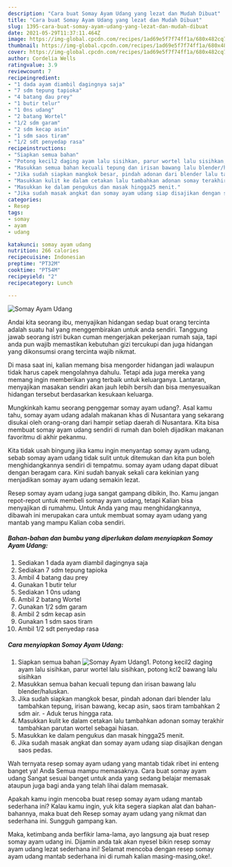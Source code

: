 ```yaml
---
description: "Cara buat Somay Ayam Udang yang lezat dan Mudah Dibuat"
title: "Cara buat Somay Ayam Udang yang lezat dan Mudah Dibuat"
slug: 1395-cara-buat-somay-ayam-udang-yang-lezat-dan-mudah-dibuat
date: 2021-05-29T11:37:11.464Z
image: https://img-global.cpcdn.com/recipes/1ad69e5f7f74ff1a/680x482cq70/somay-ayam-udang-foto-resep-utama.jpg
thumbnail: https://img-global.cpcdn.com/recipes/1ad69e5f7f74ff1a/680x482cq70/somay-ayam-udang-foto-resep-utama.jpg
cover: https://img-global.cpcdn.com/recipes/1ad69e5f7f74ff1a/680x482cq70/somay-ayam-udang-foto-resep-utama.jpg
author: Cordelia Wells
ratingvalue: 3.9
reviewcount: 7
recipeingredient:
- "1 dada ayam diambil dagingnya saja"
- "7 sdm tepung tapioka"
- "4 batang dau prey"
- "1 butir telur"
- "1 0ns udang"
- "2 batang Wortel"
- "1/2 sdm garam"
- "2 sdm kecap asin"
- "1 sdm saos tiram"
- "1/2 sdt penyedap rasa"
recipeinstructions:
- "Siapkan semua bahan"
- "Potong kecil2 daging ayam lalu sisihkan, parur wortel lalu sisihkan, potong kcl2 bawang lalu sisihkan"
- "Masukkan semua bahan kecuali tepung dan irisan bawang lalu blender/haluskan."
- "Jika sudah siapkan mangkok besar, pindah adonan dari blender lalu tambahkan tepung, irisan bawang, kecap asin, saos tiram tambahkan 2 sdm air. Aduk terus hingga rata."
- "Masukkan kulit ke dalam cetakan lalu tambahkan adonan somay terakhir tambahkan parutan wortel sebagai hiasan."
- "Masukkan ke dalam pengukus dan masak hingga25 menit."
- "Jika sudah masak angkat dan somay ayam udang siap disajikan dengan saos pedas."
categories:
- Resep
tags:
- somay
- ayam
- udang

katakunci: somay ayam udang 
nutrition: 266 calories
recipecuisine: Indonesian
preptime: "PT32M"
cooktime: "PT54M"
recipeyield: "2"
recipecategory: Lunch

---
```



![Somay Ayam Udang](https://img-global.cpcdn.com/recipes/1ad69e5f7f74ff1a/680x482cq70/somay-ayam-udang-foto-resep-utama.jpg)

Andai kita seorang ibu, menyajikan hidangan sedap buat orang tercinta adalah suatu hal yang menggembirakan untuk anda sendiri. Tanggung jawab seorang istri bukan cuman mengerjakan pekerjaan rumah saja, tapi anda pun wajib memastikan kebutuhan gizi tercukupi dan juga hidangan yang dikonsumsi orang tercinta wajib nikmat.

Di masa  saat ini, kalian memang bisa mengorder hidangan jadi walaupun tidak harus capek mengolahnya dahulu. Tetapi ada juga mereka yang memang ingin memberikan yang terbaik untuk keluarganya. Lantaran, menyajikan masakan sendiri akan jauh lebih bersih dan bisa menyesuaikan hidangan tersebut berdasarkan kesukaan keluarga. 



Mungkinkah kamu seorang penggemar somay ayam udang?. Asal kamu tahu, somay ayam udang adalah makanan khas di Nusantara yang sekarang disukai oleh orang-orang dari hampir setiap daerah di Nusantara. Kita bisa membuat somay ayam udang sendiri di rumah dan boleh dijadikan makanan favoritmu di akhir pekanmu.

Kita tidak usah bingung jika kamu ingin menyantap somay ayam udang, sebab somay ayam udang tidak sulit untuk ditemukan dan kita pun boleh menghidangkannya sendiri di tempatmu. somay ayam udang dapat dibuat dengan beragam cara. Kini sudah banyak sekali cara kekinian yang menjadikan somay ayam udang semakin lezat.

Resep somay ayam udang juga sangat gampang dibikin, lho. Kamu jangan repot-repot untuk membeli somay ayam udang, tetapi Kalian bisa menyajikan di rumahmu. Untuk Anda yang mau menghidangkannya, dibawah ini merupakan cara untuk membuat somay ayam udang yang mantab yang mampu Kalian coba sendiri.

<!--inarticleads1-->

##### Bahan-bahan dan bumbu yang diperlukan dalam menyiapkan Somay Ayam Udang:

1. Sediakan 1 dada ayam diambil dagingnya saja
1. Sediakan 7 sdm tepung tapioka
1. Ambil 4 batang dau prey
1. Gunakan 1 butir telur
1. Sediakan 1 0ns udang
1. Ambil 2 batang Wortel
1. Gunakan 1/2 sdm garam
1. Ambil 2 sdm kecap asin
1. Gunakan 1 sdm saos tiram
1. Ambil 1/2 sdt penyedap rasa




<!--inarticleads2-->

##### Cara menyiapkan Somay Ayam Udang:

1. Siapkan semua bahan
<img src="https://img-global.cpcdn.com/steps/1582874e11585771/160x128cq70/somay-ayam-udang-langkah-memasak-1-foto.jpg" alt="Somay Ayam Udang">1. Potong kecil2 daging ayam lalu sisihkan, parur wortel lalu sisihkan, potong kcl2 bawang lalu sisihkan
1. Masukkan semua bahan kecuali tepung dan irisan bawang lalu blender/haluskan.
1. Jika sudah siapkan mangkok besar, pindah adonan dari blender lalu tambahkan tepung, irisan bawang, kecap asin, saos tiram tambahkan 2 sdm air. - Aduk terus hingga rata.
1. Masukkan kulit ke dalam cetakan lalu tambahkan adonan somay terakhir tambahkan parutan wortel sebagai hiasan.
1. Masukkan ke dalam pengukus dan masak hingga25 menit.
1. Jika sudah masak angkat dan somay ayam udang siap disajikan dengan saos pedas.




Wah ternyata resep somay ayam udang yang mantab tidak ribet ini enteng banget ya! Anda Semua mampu memasaknya. Cara buat somay ayam udang Sangat sesuai banget untuk anda yang sedang belajar memasak ataupun juga bagi anda yang telah lihai dalam memasak.

Apakah kamu ingin mencoba buat resep somay ayam udang mantab sederhana ini? Kalau kamu ingin, yuk kita segera siapkan alat dan bahan-bahannya, maka buat deh Resep somay ayam udang yang nikmat dan sederhana ini. Sungguh gampang kan. 

Maka, ketimbang anda berfikir lama-lama, ayo langsung aja buat resep somay ayam udang ini. Dijamin anda tak akan nyesel bikin resep somay ayam udang lezat sederhana ini! Selamat mencoba dengan resep somay ayam udang mantab sederhana ini di rumah kalian masing-masing,oke!.

